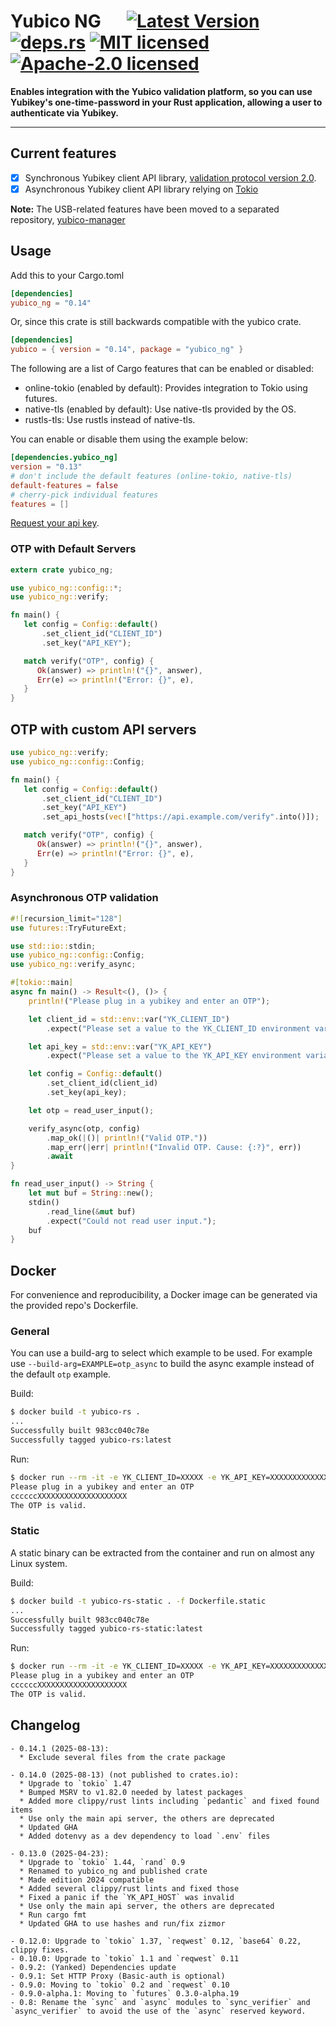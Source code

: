 # Yubico NG &emsp; [![Latest Version]][crates.io] [![deps.rs]][deps.rs] [![MIT licensed]][MIT] [![Apache-2.0 licensed]][APACHE]

[Latest Version]: https://img.shields.io/crates/v/yubico_ng.svg
[crates.io]: https://crates.io/crates/yubico_ng
[deps.rs]: https://deps.rs/repo/github/BlackDex/yubico-rs/status.svg
[MIT licensed]: https://img.shields.io/badge/License-MIT-blue.svg
[MIT]: ./LICENSE-MIT
[Apache-2.0 licensed]: https://img.shields.io/badge/License-Apache%202.0-blue.svg
[APACHE]: ./LICENSE-APACHE

**Enables integration with the Yubico validation platform, so you can use Yubikey's one-time-password in your Rust application, allowing a user to authenticate via Yubikey.**

---

## Current features

- [X] Synchronous Yubikey client API library, [validation protocol version 2.0](https://developers.yubico.com/OTP/Specifications/OTP_validation_protocol.html).
- [X] Asynchronous Yubikey client API library relying on [Tokio](https://github.com/tokio-rs/tokio)

**Note:** The USB-related features have been moved to a separated repository, [yubico-manager](https://github.com/wisespace-io/yubico-manager)

## Usage

Add this to your Cargo.toml

```toml
[dependencies]
yubico_ng = "0.14"
```

Or, since this crate is still backwards compatible with the yubico crate.
```toml
[dependencies]
yubico = { version = "0.14", package = "yubico_ng" }
```

The following are a list of Cargo features that can be enabled or disabled:

- online-tokio (enabled by default): Provides integration to Tokio using futures.
- native-tls (enabled by default): Use native-tls provided by the OS.
- rustls-tls: Use rustls instead of native-tls.

You can enable or disable them using the example below:

  ```toml
  [dependencies.yubico_ng]
  version = "0.13"
  # don't include the default features (online-tokio, native-tls)
  default-features = false
  # cherry-pick individual features
  features = []
  ```

[Request your api key](https://upgrade.yubico.com/getapikey/).

### OTP with Default Servers

```rust
extern crate yubico_ng;

use yubico_ng::config::*;
use yubico_ng::verify;

fn main() {
   let config = Config::default()
       .set_client_id("CLIENT_ID")
       .set_key("API_KEY");

   match verify("OTP", config) {
      Ok(answer) => println!("{}", answer),
      Err(e) => println!("Error: {}", e),
   }
}
```

## OTP with custom API servers

```rust
use yubico_ng::verify;
use yubico_ng::config::Config;

fn main() {
   let config = Config::default()
       .set_client_id("CLIENT_ID")
       .set_key("API_KEY")
       .set_api_hosts(vec!["https://api.example.com/verify".into()]);

   match verify("OTP", config) {
      Ok(answer) => println!("{}", answer),
      Err(e) => println!("Error: {}", e),
   }
}
```

### Asynchronous OTP validation

```rust
#![recursion_limit="128"]
use futures::TryFutureExt;

use std::io::stdin;
use yubico_ng::config::Config;
use yubico_ng::verify_async;

#[tokio::main]
async fn main() -> Result<(), ()> {
    println!("Please plug in a yubikey and enter an OTP");

    let client_id = std::env::var("YK_CLIENT_ID")
        .expect("Please set a value to the YK_CLIENT_ID environment variable.");

    let api_key = std::env::var("YK_API_KEY")
        .expect("Please set a value to the YK_API_KEY environment variable.");

    let config = Config::default()
        .set_client_id(client_id)
        .set_key(api_key);

    let otp = read_user_input();

    verify_async(otp, config)
        .map_ok(|()| println!("Valid OTP."))
        .map_err(|err| println!("Invalid OTP. Cause: {:?}", err))
        .await
}

fn read_user_input() -> String {
    let mut buf = String::new();
    stdin()
        .read_line(&mut buf)
        .expect("Could not read user input.");
    buf
}
```

## Docker

For convenience and reproducibility, a Docker image can be generated via the provided repo's Dockerfile.

### General

You can use a build-arg to select which example to be used. For example use `--build-arg=EXAMPLE=otp_async` to build the async example instead of the default `otp` example.

Build:
```bash
$ docker build -t yubico-rs .
...
Successfully built 983cc040c78e
Successfully tagged yubico-rs:latest
```

Run:
```bash
$ docker run --rm -it -e YK_CLIENT_ID=XXXXX -e YK_API_KEY=XXXXXXXXXXXXXX yubico-rs:latest
Please plug in a yubikey and enter an OTP
ccccccXXXXXXXXXXXXXXXXXXXX
The OTP is valid.
```

### Static

A static binary can be extracted from the container and run on almost any Linux system.

Build:
```bash
$ docker build -t yubico-rs-static . -f Dockerfile.static
...
Successfully built 983cc040c78e
Successfully tagged yubico-rs-static:latest
```

Run:
```bash
$ docker run --rm -it -e YK_CLIENT_ID=XXXXX -e YK_API_KEY=XXXXXXXXXXXXXX yubico-rs-static:latest
Please plug in a yubikey and enter an OTP
ccccccXXXXXXXXXXXXXXXXXXXX
The OTP is valid.
```

## Changelog

    - 0.14.1 (2025-08-13):
      * Exclude several files from the crate package

    - 0.14.0 (2025-08-13) (not published to crates.io):
      * Upgrade to `tokio` 1.47
      * Bumped MSRV to v1.82.0 needed by latest packages
      * Added more clippy/rust lints including `pedantic` and fixed found items
      * Use only the main api server, the others are deprecated
      * Updated GHA
      * Added dotenvy as a dev dependency to load `.env` files

    - 0.13.0 (2025-04-23):
      * Upgrade to `tokio` 1.44, `rand` 0.9
      * Renamed to yubico_ng and published crate
      * Made edition 2024 compatible
      * Added several clippy/rust lints and fixed those
      * Fixed a panic if the `YK_API_HOST` was invalid
      * Use only the main api server, the others are deprecated
      * Run cargo fmt
      * Updated GHA to use hashes and run/fix zizmor

    - 0.12.0: Upgrade to `tokio` 1.37, `reqwest` 0.12, `base64` 0.22, clippy fixes.
    - 0.10.0: Upgrade to `tokio` 1.1 and `reqwest` 0.11
    - 0.9.2: (Yanked) Dependencies update
    - 0.9.1: Set HTTP Proxy (Basic-auth is optional)
    - 0.9.0: Moving to `tokio` 0.2 and `reqwest` 0.10
    - 0.9.0-alpha.1: Moving to `futures` 0.3.0-alpha.19
    - 0.8: Rename the `sync` and `async` modules to `sync_verifier` and `async_verifier` to avoid the use of the `async` reserved keyword.
